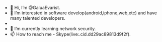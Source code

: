 - 👋 Hi, I’m @GaluaEvarist.
- 👀 I’m interested in software develop(android,iphone,web,etc) and have many talented developers.
- 
- 🌱 I’m currently learning network security.
- 📫 How to reach me - Skype(live:.cid.dd29ac89813d9f2f).

